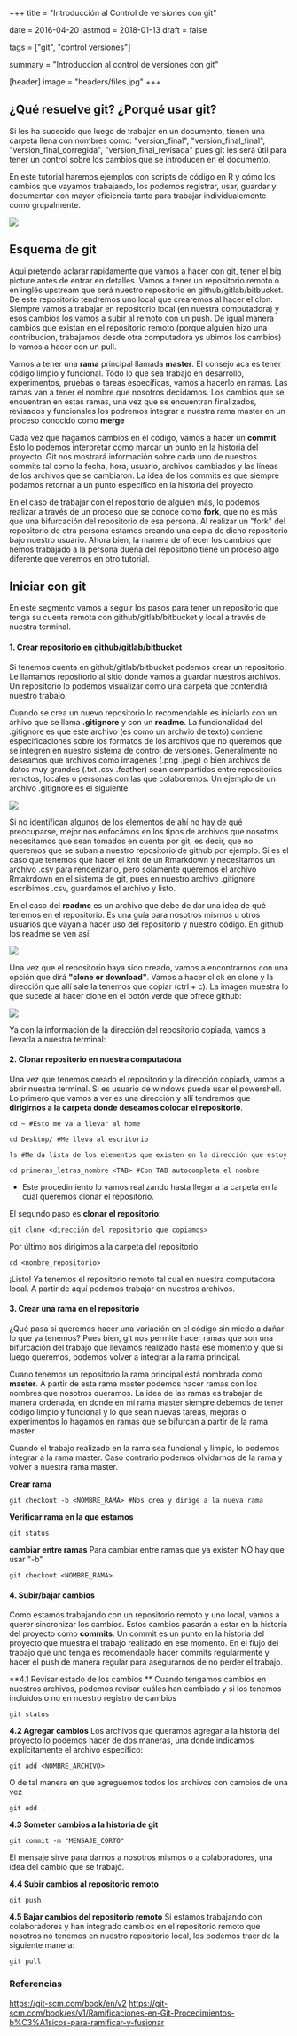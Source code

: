 +++
title = "Introducción al Control de versiones con git"

date = 2016-04-20
lastmod = 2018-01-13
draft = false

tags = ["git", "control versiones"]

summary = "Introduccion al control de versiones con git"

[header]
image = "headers/files.jpg"
+++

## ¿Qué resuelve git? ¿Porqué usar git?

Si les ha sucecido que luego de trabajar en un documento, tienen una carpeta
llena con nombres como: "version_final", "version_final_final", "version_final_corregida", "version_final_revisada" pues git les será útil para
tener un control sobre los cambios que se introducen en el documento. 

En este tutorial haremos ejemplos con scripts de código en R y cómo los cambios que vayamos trabajando, los podemos registrar, usar, guardar y documentar con mayor eficiencia tanto para trabajar individualemente como grupalmente. 

![](/img/git.png)

## Esquema de git
Aqui pretendo aclarar rapidamente que vamos a hacer con git, tener el big picture antes de entrar en detalles. Vamos a tener un repositorio remoto o en inglés upstream que será nuestro repositorio en github/gitlab/bitbucket. De este repositorio tendremos uno local que crearemos al hacer el clon. Siempre vamos a trabajar en repositorio local (en nuestra computadora) y esos cambios los vamos a subir al remoto con un push. De igual manera cambios que existan en el repositorio remoto (porque alguien hizo una contribucion, trabajamos desde otra computadora ys ubimos los cambios) lo vamos a hacer con un pull.

Vamos a tener una **rama** principal llamada **master**. El consejo aca es tener código limpio y funcional. Todo lo que sea trabajo en desarrollo, experimentos, pruebas o tareas específicas, vamos a hacerlo en ramas. Las ramas van a tener el nombre que nosotros decidamos. Los cambios que se encuentran en estas ramas, una vez que se encuentran finalizados, revisados y funcionales los podremos integrar a nuestra rama master en un proceso conocido como **merge**

Cada vez que hagamos cambios en el código, vamos a hacer un **commit**. Esto lo podemos interpretar como marcar un punto en la historia del proyecto. Git nos mostrará información sobre cada uno de nuestros commits tal como la fecha, hora, usuario, archivos cambiados y las líneas de los archivos que se cambiaron. La idea de los commits es que siempre podamos retornar a un punto específico en la historia del proyecto.

En el caso de trabajar con el repositorio de alguien más, lo podemos realizar a través de un proceso que se conoce como **fork**, que no es más que una bifurcación del repositorio de esa persona. Al realizar un "fork" del repositorio de otra persona estamos creando una copia de dicho repositorio bajo nuestro usuario. Ahora bien, la manera de ofrecer los cambios que hemos trabajado a la persona dueña del repositorio tiene un proceso algo diferente que veremos en otro tutorial.

## Iniciar con git
En este segmento vamos a seguir los pasos para tener un repositorio que tenga su cuenta remota con github/gitlab/bitbucket y local a través de nuestra terminal.

#### 1. Crear repositorio en github/gitlab/bitbucket
Si tenemos cuenta en github/gitlab/bitbucket podemos crear un repositorio. Le llamamos repositorio al sitio donde vamos a guardar nuestros archivos. Un repositorio lo podemos visualizar como una carpeta que contendrá nuestro trabajo.

Cuando se crea un nuevo repositorio lo recomendable es iniciarlo con un arhivo que se llama **.gitignore** y con un **readme**. La funcionalidad del .gitignore es que este archivo (es como un archvio de texto) contiene especificaciones sobre los formatos de los archivos que no queremos que se integren en nuestro sistema de control de versiones. Generalmente no deseamos que archivos como imagenes (.png .jpeg) o bien archivos de datos muy grandes (.txt .csv .feather) sean compartidos entre repositorios remotos, locales o personas con las que colaboremos. Un ejemplo de un archivo .gitignore es el siguiente:
        
![](/img/ejemplo_gitignore.png)

Si no identifican algunos de los elementos de ahí no hay de qué preocuparse, mejor nos enfocámos en los tipos de archivos que nosotros necesitamos que sean tomados en cuenta por git, es decir, que no queremos que se suban a nuestro repositorio de github por ejemplo. Si es el caso que tenemos que hacer el knit de un Rmarkdown y necesitamos un archivo .csv para renderizarlo, pero solamente queremos el archivo Rmakrdown en el sistema de git, pues en nuestro archivo .gitignore escribimos .csv, guardamos el archivo y listo. 

En el caso del **readme** es un archivo que debe de dar una idea  de qué tenemos en el repositorio. Es una guía para nosotros mismos u otros usuarios que vayan a hacer uso del repositorio y nuestro código. En github los readme se ven así:

![](/img/readme.png)

Una vez que el repositorio haya sido creado, vamos a encontrarnos con una opción que dirá **"clone or download"**. Vamos a hacer click en clone y la dirección que allí sale la tenemos que copiar (ctrl + c). La imagen muestra lo que sucede al hacer clone en el botón verde que ofrece github:

![](/img/clone.png)

Ya con la información de la dirección del repositorio copiada, vamos a llevarla a nuestra terminal:

#### 2. Clonar repositorio en nuestra computadora
Una vez que tenemos creado el repositorio y la dirección copiada, vamos a abrir nuestra terminal. Si es usuario de windows puede usar el powershell.
Lo primero que vamos a ver es una dirección y allí tendremos que **dirigirnos a la carpeta donde deseamos colocar el repositorio**.

```
cd ~ #Esto me va a llevar al home
```

```
cd Desktop/ #Me lleva al escritorio
```

```
ls #Me da lista de los elementos que existen en la dirección que estoy
```

```
cd primeras_letras_nombre <TAB> #Con TAB autocompleta el nombre
```

 - Este procedimiento lo vamos realizando hasta llegar a la carpeta en la cual queremos clonar el repositorio.

El segundo paso es **clonar el repositorio**:

```
git clone <dirección del repositorio que copiamos>
```

Por último nos dirigimos a la carpeta del repositorio

```
cd <nombre_repositorio>
```
¡Listo! Ya tenemos el repositorio remoto tal cual en nuestra computadora local. A partir de aquí podemos trabajar en nuestros archivos.

#### 3. Crear una rama en el repositorio
¿Qué pasa si queremos hacer una variación en el código sin miedo a dañar lo que ya tenemos? Pues bien, git nos permite hacer ramas que son una bifurcación del trabajo que llevamos realizado hasta ese momento y que si luego queremos, podemos volver a integrar a la rama principal.

Cuano tenemos un repositorio la rama principal está nombrada como **master**. A partir de esta rama master podemos hacer ramas con los nombres que nosotros queramos. La idea de las ramas es trabajar de manera ordenada, en donde en mi rama master siempre debemos de tener código limpio y funcional y lo que sean nuevas tareas, mejoras o experimentos lo hagamos en ramas que se bifurcan a partir de la rama master. 

Cuando el trabajo realizado en la rama sea funcional y limpio, lo podemos integrar a la rama master. Caso contrario podemos olvidarnos de la rama y volver a nuestra rama master.

**Crear rama**
```
git checkout -b <NOMBRE_RAMA> #Nos crea y dirige a la nueva rama
```

**Verificar rama en la que estamos**
```
git status
```

**cambiar entre ramas**
Para cambiar entre ramas que ya existen NO hay que usar "-b"
```
git checkout <NOMBRE_RAMA>
```

#### 4. Subir/bajar cambios
Como estamos trabajando con un repositorio remoto y uno local, vamos a querer sincronizar los cambios. Estos cambios pasarán a estar en la historia del proyecto como **commits**. Un commit es un punto en la historia del proyecto que muestra el trabajo realizado en ese momento. En el flujo del trabajo que uno tenga es recomendable hacer commits regularmente y hacer el push de manera regular para asegurarnos de no perder el trabajo.

**4.1 Revisar estado de los cambios **
Cuando tengamos cambios en nuestros archivos, podemos revisar cuáles han cambiado y si los tenemos incluidos o no en nuestro registro de cambios
```
git status
```

**4.2 Agregar cambios**
Los archivos que queramos agregar a la historia del proyecto lo podemos hacer de dos maneras, una donde indicamos explícitamente el archivo específico:
```
git add <NOMBRE_ARCHIVO>
```

O de tal manera en que agreguemos todos los archivos con cambios de una vez
```
git add .
```

**4.3 Someter cambios a la historia de git**
```
git commit -m "MENSAJE_CORTO"
```
El mensaje sirve para darnos a nosotros mismos o a colaboradores, una idea del cambio que se trabajó. 

**4.4 Subir cambios al repositorio remoto**
```
git push
```

**4.5 Bajar cambios del repositorio remoto**
Si estamos trabajando con colaboradores y han integrado cambios en el repositorio remoto que nosotros no tenemos en nuestro repositorio local, los podemos traer de la siguiente manera:

```
git pull
```

### Referencias

https://git-scm.com/book/en/v2
https://git-scm.com/book/es/v1/Ramificaciones-en-Git-Procedimientos-b%C3%A1sicos-para-ramificar-y-fusionar

